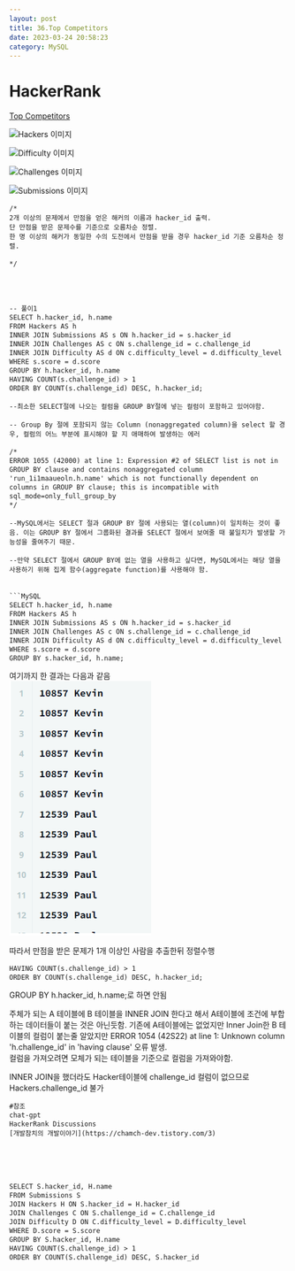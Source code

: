 ```yaml
---
layout: post
title: 36.Top Competitors
date: 2023-03-24 20:58:23 
category: MySQL
---
```


# HackerRank 
[Top Competitors](https://www.hackerrank.com/challenges/full-score/problem?isFullScreen=true)    

![Hackers 이미지](https://s3.amazonaws.com/hr-challenge-images/19504/1458526776-67667350b4-ScreenShot2016-03-21at7.45.59AM.png)  

![Difficulty 이미지](https://s3.amazonaws.com/hr-challenge-images/19504/1458526915-57eb75d9a2-ScreenShot2016-03-21at7.46.09AM.png)  

![Challenges 이미지](https://s3.amazonaws.com/hr-challenge-images/19504/1458527032-f9ca650442-ScreenShot2016-03-21at7.46.17AM.png) 

![Submissions 이미지](https://s3.amazonaws.com/hr-challenge-images/19504/1458527077-298f8e922a-ScreenShot2016-03-21at7.46.29AM.png) 

```MySQL
/*
2개 이상의 문제에서 만점을 얻은 해커의 이름과 hacker_id 출력.
단 만점을 받은 문제수를 기준으로 오름차순 정렬.
한 명 이상의 해커가 동일한 수의 도전에서 만점을 받을 경우 hacker_id 기준 오름차순 정렬. 

*/




-- 풀이1
SELECT h.hacker_id, h.name 
FROM Hackers AS h
INNER JOIN Submissions AS s ON h.hacker_id = s.hacker_id
INNER JOIN Challenges AS c ON s.challenge_id = c.challenge_id
INNER JOIN Difficulty AS d ON c.difficulty_level = d.difficulty_level
WHERE s.score = d.score
GROUP BY h.hacker_id, h.name
HAVING COUNT(s.challenge_id) > 1
ORDER BY COUNT(s.challenge_id) DESC, h.hacker_id;

--최소한 SELECT절에 나오는 컬럼을 GROUP BY절에 넣는 컬럼이 포함하고 있어야함. 

-- Group By 절에 포함되지 않는 Column (nonaggregated column)을 select 할 경우, 컬럼의 어느 부분에 표시해야 할 지 애매하여 발생하는 에러

/*
ERROR 1055 (42000) at line 1: Expression #2 of SELECT list is not in GROUP BY clause and contains nonaggregated column 'run_1i1maaueoln.h.name' which is not functionally dependent on columns in GROUP BY clause; this is incompatible with sql_mode=only_full_group_by
*/

--MySQL에서는 SELECT 절과 GROUP BY 절에 사용되는 열(column)이 일치하는 것이 좋음. 이는 GROUP BY 절에서 그룹화된 결과를 SELECT 절에서 보여줄 때 불일치가 발생할 가능성을 줄여주기 때문.

--만약 SELECT 절에서 GROUP BY에 없는 열을 사용하고 싶다면, MySQL에서는 해당 열을 사용하기 위해 집계 함수(aggregate function)를 사용해야 함.


```MySQL
SELECT h.hacker_id, h.name 
FROM Hackers AS h
INNER JOIN Submissions AS s ON h.hacker_id = s.hacker_id
INNER JOIN Challenges AS c ON s.challenge_id = c.challenge_id
INNER JOIN Difficulty AS d ON c.difficulty_level = d.difficulty_level
WHERE s.score = d.score
GROUP BY s.hacker_id, h.name;
```
여기까지 한 결과는 다음과 같음   
![결과1](./img/01.PNG)  

따라서 만점을 받은 문제가 1개 이상인 사람을 추출한뒤 정렬수행  

```MySQL
HAVING COUNT(s.challenge_id) > 1
ORDER BY COUNT(s.challenge_id) DESC, h.hacker_id;
```

GROUP BY h.hacker_id, h.name;로 하면 안됨   

주체가 되는 A 테이블에 B 테이블을 INNER JOIN 한다고 해서 A테이블에 조건에 부합하는 데이터들이 붙는 것은 아닌듯함. 
기존에 A테이블에는 없었지만 Inner Join한 B 테이블의 컬럼이 붙는줄 알았지만 ERROR 1054 (42S22) at line 1: Unknown column 'h.challenge_id' in 'having clause' 오류 발생.   
컬럼을 가져오려면 모체가 되는 테이블을 기준으로 컬럼을 가져와야함.

INNER JOIN을 했더라도 Hacker테이블에 challenge_id 컬럼이 없으므로 Hackers.challenge_id 불가

``` 
#참조
chat-gpt
HackerRank Discussions
[개발참치의 개발이야기](https://chamch-dev.tistory.com/3)





SELECT S.hacker_id, H.name
FROM Submissions S
JOIN Hackers H ON S.hacker_id = H.hacker_id
JOIN Challenges C ON S.challenge_id = C.challenge_id
JOIN Difficulty D ON C.difficulty_level = D.difficulty_level
WHERE D.score = S.score
GROUP BY S.hacker_id, H.name
HAVING COUNT(S.challenge_id) > 1
ORDER BY COUNT(S.challenge_id) DESC, S.hacker_id